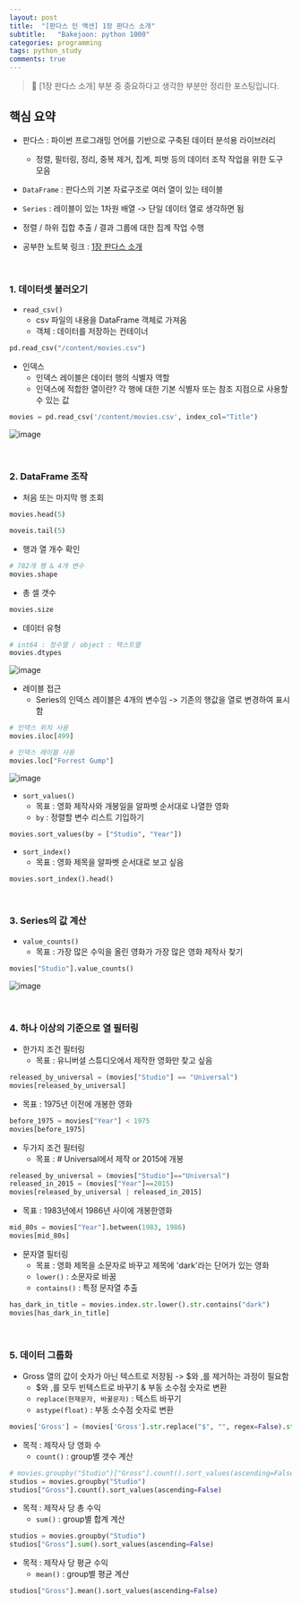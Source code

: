 ```yaml
---
layout: post
title:  "[판다스 인 액션] 1장 판다스 소개"
subtitle:   "Bakejoon: python 1000"
categories: programming
tags: python_study
comments: true
---
```


> 🚩 [1장 판다스 소개] 부분 중 중요하다고 생각한 부분만 정리한 포스팅입니다.

## 핵심 요약
* 판다스 : 파이썬 프로그래밍 언어를 기반으로 구축된 데이터 분석용 라이브러리
  * 정렬, 필터링, 정리, 중복 제거, 집계, 피벗 등의 데이터 조작 작업을 위한 도구 모음
* `DataFrame` : 판다스의 기본 자료구조로 여러 열이 있는 테이블
* `Series` : 레이블이 있는 1차원 배열 -> 단일 데이터 열로 생각하면 됨
* 정렬 / 하위 집합 추출 / 결과 그룹에 대한 집계 작업 수행

* 공부한 노트북 링크 : [1장 판다스 소개](https://github.com/ysjang0926/Study_Book/blob/main/Pandas_In_Action/study_chapter_01_introducing_pandas.ipynb)

<br>

### 1. 데이터셋 불러오기

* `read_csv()`
  * csv 파일의 내용을 DataFrame 객체로 가져옴
  * 객체 : 데이터를 저장하는 컨테이너
```python
pd.read_csv("/content/movies.csv")
```

* 인덱스
  * 인덱스 레이블은 데이터 행의 식별자 역할
  * 인덱스에 적합한 열이란? 각 행에 대한 기본 식별자 또는 참조 지점으로 사용할 수 있는 값
```python
movies = pd.read_csv('/content/movies.csv', index_col="Title")
```
![image](https://user-images.githubusercontent.com/54492747/204236663-28ef9e1e-83ae-453e-a052-6401ef15c4d8.png)

<br>

### 2. DataFrame 조작

* 처음 또는 마지막 행 조회
```python
movies.head(5)
```
```python
moveis.tail(5)
```

* 행과 열 개수 확인
```python
# 782개 행 & 4개 변수
movies.shape
```

* 총 셀 갯수
```python
movies.size
```

* 데이터 유형
```python
# int64 : 정수열 / object : 텍스트열
movies.dtypes
```
![image](https://user-images.githubusercontent.com/54492747/204237540-24afa949-fcab-446b-9c42-3aef5ada66bc.png)

* 레이블 접근
  * Series의 인덱스 레이블은 4개의 변수임 -> 기존의 행값을 열로 변경하여 표시함
```python
# 인덱스 위치 사용
movies.iloc[499]

# 인덱스 레이블 사용
movies.loc["Forrest Gump"]
```
![image](https://user-images.githubusercontent.com/54492747/204238195-6f597c13-2382-4b87-a05d-7ec9cc541ead.png)

* `sort_values()`
  * 목표 : 영화 제작사와 개봉일을 알파벳 순서대로 나열한 영화
  * `by` : 정렬할 변수 리스트 기입하기
```python
movies.sort_values(by = ["Studio", "Year"])
```

* `sort_index()`
  * 목표 : 영화 제목을 알파벳 순서대로 보고 싶음
```python
movies.sort_index().head()
```

<br>

### 3. Series의 값 계산

* `value_counts()`
  * 목표 : 가장 많은 수익을 올린 영화가 가장 많은 영화 제작사 찾기
```python
movies["Studio"].value_counts()
```
![image](https://user-images.githubusercontent.com/54492747/204242468-1a40a59e-38ec-486a-aa28-3d3ecde30594.png)

<br>

### 4. 하나 이상의 기준으로 열 필터링

* 한가지 조건 필터링
  * 목표 : 유니버셜 스튜디오에서 제작한 영화만 찾고 싶음
```python
released_by_universal = (movies["Studio"] == "Universal")
movies[released_by_universal]
```

  *  목표 : 1975년 이전에 개봉한 영화
```python
before_1975 = movies["Year"] < 1975
movies[before_1975]
```

* 두가지 조건 필터링
  * 목표 : # Universal에서 제작 or 2015에 개봉
```python
released_by_universal = (movies["Studio"]=="Universal")
released_in_2015 = (movies["Year"]==2015)
movies[released_by_universal | released_in_2015] 
```

  * 목표 : 1983년에서 1986년 사이에 개봉한영화
```python
mid_80s = movies["Year"].between(1983, 1986)
movies[mid_80s]
```

* 문자열 필터링
  * 목표 : 영화 제목을 소문자로 바꾸고 제목에 'dark'라는 단어가 있는 영화
  * `lower()` : 소문자로 바꿈
  * `contains()` : 특정 문자열 추출
```python
has_dark_in_title = movies.index.str.lower().str.contains("dark")
movies[has_dark_in_title]
```

<br>

### 5. 데이터 그룹화

* Gross 열의 값이 숫자가 아닌 텍스트로 저장됨 -> $와 ,를 제거하는 과정이 필요함
  * $와 ,를 모두 빈텍스트로 바꾸기 & 부동 소수점 숫자로 변환
  * `replace(현재문자, 바꿀문자)` : 텍스트 바꾸기
  * `astype(float)` : 부동 소수점 숫자로 변환
```python
movies['Gross'] = (movies['Gross'].str.replace("$", "", regex=False).str.replace(",", "", regex=False).astype(float))
```

* 목적 : 제작사 당 영화 수
  * `count()` : group별 갯수 계산
```python
# movies.groupby("Studio")["Gross"].count().sort_values(ascending=False)
studios = movies.groupby("Studio")
studios["Gross"].count().sort_values(ascending=False)
```

* 목적 : 제작사 당 총 수익
  * `sum()` : group별 합계 계산
```python
studios = movies.groupby("Studio")
studios["Gross"].sum().sort_values(ascending=False)
```

* 목적 : 제작사 당 평균 수익
  * `mean()` : group별 평균 계산
```python
studios["Gross"].mean().sort_values(ascending=False)
```
